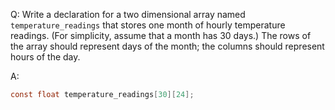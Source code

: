 Q: Write a declaration for a two dimensional array named `temperature_readings`
that stores one month of hourly temperature readings. (For simplicity, assume
that a month has 30 days.) The rows of the array should represent days
of the month; the columns should represent hours of the day.

A:

```c
const float temperature_readings[30][24];
```
